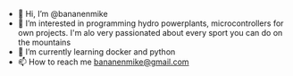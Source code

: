 - 👋 Hi, I’m @bananenmike
- 👀 I’m interested in programming hydro powerplants, microcontrollers for own projects. I'm alo very passionated about every sport you can do on the mountains
- 🌱 I’m currently learning docker and python
- 📫 How to reach me bananenmike@gmail.com

<!---
bananenmike/bananenmike is a ✨ special ✨ repository because its `README.md` (this file) appears on your GitHub profile.
You can click the Preview link to take a look at your changes.
--->
